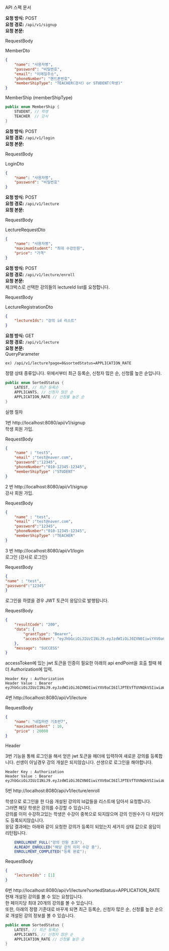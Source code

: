 API 스팩 문서

**요청 방식:** POST  
**요청 경로:** `/api/v1/signup`  
**요청 본문:**  

RequestBody  

MemberDto
```json
{
    "name": "사용자명",
    "password": "비밀번호",
    "email": "이메일주소",
    "phoneNumber": "핸드폰번호",
    "memberShipType": "TEACHER(강사) or STUDENT(학생)"
}
```
MemberShip (memberShipType)
```java
public enum MemberShip {
    STUDENT, // 학생
    TEACHER  // 강사
}

```


**요청 방식:** POST  
**요청 경로:** `/api/v1/login`  
**요청 본문:**  

RequestBody

LoginDto

```json
{
    "name": "사용자명",
    "password": "비밀번호"
}
```

**요청 방식:** POST  
**요청 경로:** `/api/v1/lecture`  
**요청 본문:**  

RequestBody

LectureRequestDto  

```json
{
    "name": "사용자명",
    "maximumStudent": "최대 수강인원",
    "price": "가격"
}
```

**요청 방식:** POST  
**요청 경로:** `/api/v1/lecture/enroll`  
**요청 본문:**  
체크박스로 선택한 강의들의 lectureId list를 요청합니다. 

RequestBody

LectureRegistrationDto  
 
```json
{
    "lectureIds": "강의 id 리스트"
}
```

**요청 방식:** GET  
**요청 경로:** `/api/v1/lecture`  
**요청 본문:**  
QueryParameter  
```text
ex) /api/v1/lecture?page=0&sortedStatus=APPLICATION_RATE
```  
정렬 상태 종류입니다. 위에서부터 최근 등록순, 신청자 많은 순, 신청률 높은 순입니다.  
```java
public enum SortedStatus {
    LATEST, // 최근 등록순
    APPLICANTS, // 신청자 많은 순
    APPLICATION_RATE // 신청률 높은 순
}
```


실행 절차

1번
http://localhost:8080/api/v1/signup  
학생 회원 가입.

RequestBody
```json
{
    "name" : "test5",
    "email" :"test@naver.com",
    "password":"12345",
    "phoneNumber":"010-12345-12345",
    "memberShipType" :"STUDENT"
}
```

2 번
http://localhost:8080/api/v1/signup  
강사 회원 가입.  

RequestBody
```json
{
    "name" : "test",
    "email" :"test@naver.com",
    "password":"12345",
    "phoneNumber":"010-12345-12345",
    "memberShipType" :"TEACHER"
}
```

3 번
http://localhost:8080/api/v1/login  
로그인 (강사로 로그인)  

RequestBody
```json
{
"name" : "test",
"password":"12345"
}
```

로그인을 하였을 경우 JWT 토큰이 응답으로 발행됩니다.

RequestBody
```json
{
    "resultCode": "200",
    "data": {
        "grantType": "Bearer",
        "accessToken": "eyJhbGciOiJIUzI1NiJ9.eyJzdWIiOiJ0ZXN0IiwiYXV0aCI6IlJPTEVfTUVNQkVSIiwiaWF0IjoxNzE4MzQ3Mzk3LCJleHAiOjE3MTgzNDkxOTd9.2CTm0jnY8MVcF2_Rx8Chrxhe82TLwcCsKFO0fMN6vAw"
    },
    "message": "SUCCESS"
}
```
accessToken에 있는 jwt 토큰을 인증이 필요한 아래의 api endPoint을 호출 할때 
헤더 Authorization에 입력.
```text
Header Key : Authorization  
Header Value : Bearer eyJhbGciOiJIUzI1NiJ9.eyJzdWIiOiJ0ZXN0IiwiYXV0aCI6IlJPTEVfTUVNQkVSIiwiaWF0IjoxNzE4MzQ3Mzk3LCJleHAiOjE3MTgzNDkxOTd9.2CTm0jnY8MVcF2_Rx8Chrxhe82TLwcCsKFO0fMN6vAw
```

4번
http://localhost:8080/api/v1/lecture

RequestBody
```json
{
    "name": "내집마련 기초반7",
    "maximumStudent" : 10,
    "price" : 20000
}
```  

Header 

3번 기능을 통해 로그인을 해서 얻은 jwt 토큰을 헤더에 입력하여 새로운 강의를 
등록합니다. 선생이 아닐경우 강의 개설은 되지않습니다. 선생으로 로그인을 해야합니다.  
```text
Header Key : Authorization  
Header Value : Bearer eyJhbGciOiJIUzI1NiJ9.eyJzdWIiOiJ0ZXN0IiwiYXV0aCI6IlJPTEVfTUVNQkVSIiwiaWF0IjoxNzE4MzQ3Mzk3LCJleHAiOjE3MTgzNDkxOTd9.2CTm0jnY8MVcF2_Rx8Chrxhe82TLwcCsKFO0fMN6vAw
```


5번
http://localhost:8080/api/v1/lecture/enroll  

학생으로 로그인을 한 다음 개설된 강의의 Id값들을 리스트에 담아서 요청합니다.  
그러면 해당 학생은 강의를 수강할 수 있습니다.  
강의를 이미 수강하고있는 학생은 수강이 중복으로 되지않으며 강의 인원수가 다 차있어도 등록되지않습니다.  
응답 결과에는 아래와 같이 요청한 강의가 등록이 되었는지 세가지 상태 값으로 응답이 리턴됩니다.  

```java
    ENROLLMENT_FULL("강의 인원 초과"),
    ALREADY_ENROLLED("해당 강의 이미 수강 중"),
    ENROLLMENT_COMPLETED("등록 완료");
```

RequestBody
```json
{
    "lectureIds" : [1]
}
```

6번 http://localhost:8080/api/v1/lecture?sortedStatus=APPLICATION_RATE  
현재 개설된 강의를 볼 수 있는 요청입니다.  
한 페이지당 최대 20개의 강의를 볼 수 있습니다.  
또한, 아래의 정렬 기준대로 바꾸게 되면 최근 등록순, 신청자 많은 순, 신청률 높은 순으로 개설된 강의 정보를 볼 수 있습니다.
```java
public enum SortedStatus {
    LATEST, // 최근 등록순
    APPLICANTS, // 신청자 많은 순
    APPLICATION_RATE // 신청률 높은 순
}
```